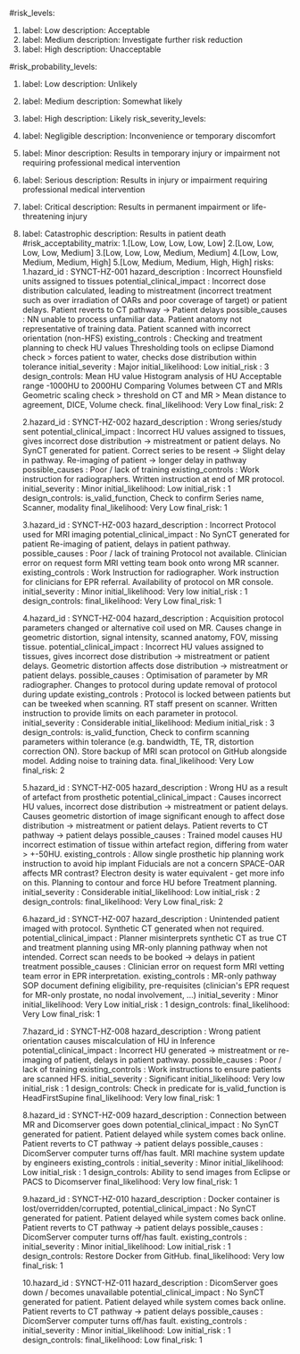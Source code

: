 #risk_levels:
1. label: Low
  description: Acceptable
2. label: Medium
  description: Investigate further risk reduction
3. label: High
  description: Unacceptable
  
 #risk_probability_levels:
1. label: Low
  description: Unlikely
2. label: Medium
  description: Somewhat likely
3. label: High
  description: Likely
risk_severity_levels:
1. label: Negligible
  description: Inconvenience or temporary discomfort
2. label: Minor
  description: Results in temporary injury or impairment not requiring professional medical intervention
3. label: Serious
  description: Results in injury or impairment requiring professional medical intervention
4. label: Critical
  description: Results in permanent impairment or life-threatening injury
5. label: Catastrophic
  description: Results in patient death
#risk_acceptability_matrix:
    1.[Low, Low, Low, Low, Low]
    2.[Low, Low, Low, Low, Medium]
    3.[Low, Low, Low, Medium, Medium]
    4.[Low, Low, Medium, Medium, High]
    5.[Low, Medium, Medium, High, High]
risks:
      1.hazard_id : SYNCT-HZ-001
      hazard_description : Incorrect Hounsfield units assigned to tissues
      potential_clinical_impact : Incorrect dose distribution calculated, leading to mistreatment (incorrect treatment such as over irradiation of OARs and poor coverage of target) or patient delays. Patient reverts to CT pathway -> Patient delays
      possible_causes : NN unable to process unfamiliar data.  Patient anatomy not representative of training data. Patient scanned with incorrect orientation (non-HFS)
      existing_controls : Checking and treatment planning to check HU values Thresholding tools on eclipse Diamond check > forces patient to water, checks dose distribution within tolerance
      initial_severity : Major
      initial_likelihood: Low
      initial_risk : 3
      design_controls: Mean HU value Histogram analysis of HU Acceptable range -1000HU to 2000HU  Comparing Volumes between CT and MRIs  Geometric scaling check > threshold on CT and MR > Mean distance to agreement, DICE, Volume check.
      final_likelihood: Very Low
      final_risk: 2

      2.hazard_id : SYNCT-HZ-002
      hazard_description : Wrong series/study sent
      potential_clinical_impact : Incorrect HU values assigned to tissues, gives incorrect dose distribution -> mistreatment or patient delays.  No SynCT generated for patient.  Correct series to be resent -> Slight delay in pathway.  Re-imaging of patient -> longer delay in pathway
      possible_causes : Poor / lack of training
      existing_controls : Work instruction for radiographers.  Written instruction at end of MR protocol.
      initial_severity : Minor
      initial_likelihood: Low
      initial_risk : 1
      design_controls: is_valid_function, Check to confirm Series name, Scanner, modality
      final_likelihood: Very Low
      final_risk: 1

      3.hazard_id : SYNCT-HZ-003
      hazard_description : Incorrect Protocol used for MRI imaging
      potential_clinical_impact : No SynCT generated for patient Re-imaging of patient, delays in patient pathway.
      possible_causes : Poor / lack of training Protocol not available. Clinician error on request form MRI vetting team book onto wrong MR scanner.
      existing_controls : Work Instruction for radiographer.  Work instruction for clinicians for EPR referral. Availability of protocol on MR console.
      initial_severity : Minor
      initial_likelihood: Very low
      initial_risk : 1
      design_controls:
      final_likelihood: Very Low
      final_risk: 1

      4.hazard_id : SYNCT-HZ-004
      hazard_description : Acquisition protocol parameters changed or alternative coil used on MR. Causes change in geometric distortion, signal intensity, scanned anatomy, FOV, missing tissue.
      potential_clinical_impact : Incorrect HU values assigned to tissues, gives incorrect dose distribution -> mistreatment or patient delays.  Geometric distortion affects dose distribution -> mistreatment or patient delays.
      possible_causes : Optimisation of parameter by MR radiographer.  Changes to protocol during update removal of protocol during update
      existing_controls : Protocol is locked between patients but can be tweeked when scanning.  RT staff present on scanner.  Written instruction to provide limits on each parameter in protocol.
      initial_severity : Considerable
      initial_likelihood: Medium
      initial_risk : 3
      design_controls: is_valid_function, Check to confirm scanning parameters within tolerance (e.g. bandwidth, TE, TR, distortion correction ON). Store backup of MRI scan protocol on GitHub alongside model. Adding noise to training data.
      final_likelihood: Very Low
      final_risk: 2

      5.hazard_id : SYNCT-HZ-005
      hazard_description : Wrong HU as a result of artefact from prosthetic
      potential_clinical_impact : Causes incorrect HU values, incorrect dose distribution -> mistreatment or patient delays.  Causes geometric distortion of image significant enough to affect dose distribution -> mistreatment or patient delays.  Patient reverts to CT pathway -> patient delays
      possible_causes : Trained model causes HU incorrect estimation of tissue within artefact region, differing from water > +-50HU.
      existing_controls : Allow single prosthetic hip planning work instruction to avoid hip implant Fiducials are not a concern  SPACE-OAR affects MR contrast? Electron desity is water equivalent - get more info on this.  Planning to contour and force HU before Treatment planning.
      initial_severity : Considerable
      initial_likelihood: Low
      initial_risk : 2
      design_controls:
      final_likelihood: Very Low
      final_risk: 2

      6.hazard_id : SYNCT-HZ-007
      hazard_description : Unintended patient imaged with protocol. Synthetic CT generated when not required.
      potential_clinical_impact :  Planner misinterprets synthetic CT as true CT and treatment planning using MR-only planning pathway when not intended.  Correct scan needs to be booked -> delays in patient treatment
      possible_causes : Clinician error on request form MRI vetting team error in EPR interpretation.
      existing_controls : MR-only pathway SOP document defining eligibility, pre-requisites (clinician's EPR request for MR-only prostate, no nodal involvement, ...)
      initial_severity : Minor
      initial_likelihood: Very Low
      initial_risk : 1
      design_controls:
      final_likelihood: Very Low
      final_risk: 1

      7.hazard_id : SYNCT-HZ-008
      hazard_description : Wrong patient orientation causes miscalculation of HU in Inference
      potential_clinical_impact : Incorrect HU generated -> mistreatment or re-imaging of patient, delays in patient pathway.
      possible_causes : Poor / lack of training
      existing_controls : Work instructions to ensure patients are scanned HFS.
      initial_severity : Significant
      initial_likelihood: Very low
      initial_risk : 1
      design_controls: Check in predicate for is_valid_function is HeadFirstSupine
      final_likelihood: Very low
      final_risk: 1

      8.hazard_id : SYNCT-HZ-009
      hazard_description : Connection between MR and Dicomserver goes down
      potential_clinical_impact : No SynCT generated for patient. Patient delayed while system comes back online. Patient reverts to CT pathway -> patient delays
      possible_causes : DicomServer computer turns off/has fault. MRI machine system update by engineers
      existing_controls :
      initial_severity : Minor
      initial_likelihood: Low
      initial_risk : 1
      design_controls: Ability to send images from Eclipse or PACS to Dicomserver
      final_likelihood: Very low
      final_risk: 1

      9.hazard_id : SYNCT-HZ-010
      hazard_description : Docker container is lost/overridden/corrupted,
      potential_clinical_impact : No SynCT generated for patient. Patient delayed while system comes back online. Patient reverts to CT pathway -> patient delays
      possible_causes : DicomServer computer turns off/has fault.
      existing_controls :
      initial_severity : Minor
      initial_likelihood: Low
      initial_risk : 1
      design_controls: Restore Docker from GitHub.
      final_likelihood: Very low
      final_risk: 1

      10.hazard_id : SYNCT-HZ-011
      hazard_description : DicomServer goes down / becomes unavailable
      potential_clinical_impact : No SynCT generated for patient. Patient delayed while system comes back online. Patient reverts to CT pathway -> patient delays
      possible_causes : DicomServer computer turns off/has fault.
      existing_controls :
      initial_severity : Minor
      initial_likelihood: Low
      initial_risk : 1
      design_controls:
      final_likelihood: Low
      final_risk: 1
